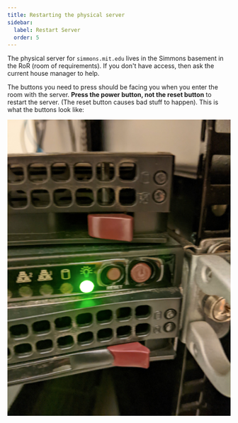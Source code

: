 ```yaml
---
title: Restarting the physical server
sidebar:
  label: Restart Server
  order: 5
---
```


The physical server for `simmons.mit.edu` lives in the Simmons basement in the RoR (room of requirements). If you don't have access, then ask the current house manager to help.

The buttons you need to press should be facing you when you enter the room with the server. **Press the power button, not the reset button** to restart the server. (The reset button causes bad stuff to happen). This is what the buttons look like:

![Server power button](../../../assets/images/server.png)

